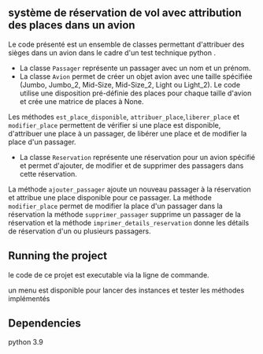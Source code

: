 ## système de réservation de vol avec attribution des places dans un avion 
Le code présenté est un ensemble de classes permettant d'attribuer des sièges dans un avion dans le cadre d'un test technique python . 


* La classe `Passager` représente un passager avec un nom et un prénom. 
* La classe `Avion` permet de créer un objet avion avec une taille spécifiée (Jumbo, Jumbo_2, Mid-Size, Mid-Size_2, Light ou Light_2). 
Le code utilise une disposition pré-définie des places pour chaque taille d'avion et crée une matrice de places à None. 

Les méthodes `est_place_disponible`, `attribuer_place`,`liberer_place` et `modifier_place`  permettent de vérifier si une place est disponible, d'attribuer une place à un passager, de libérer une place et de modifier la place d'un passager.



* La classe `Reservation` représente une réservation pour un avion spécifié et permet d'ajouter, de modifier et de supprimer des passagers dans cette réservation.

La méthode `ajouter_passager`  ajoute un nouveau passager à la réservation et attribue une place disponible pour ce passager. La méthode ` modifier_place` permet de modifier la place d'un passager dans la réservation  la méthode  `supprimer_passager` supprime un passager de la réservation et la méthode `imprimer_details_reservation` donne les détails de réservation d'un ou plusieurs passagers.

## Running the project
le code de ce projet est executable via la ligne de commande.

un menu est disponible pour lancer des instances et tester les méthodes implémentés

## Dependencies
python 3.9




